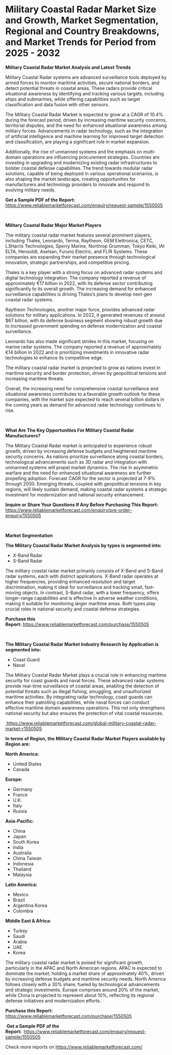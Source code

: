 <p><h1>Military Coastal Radar Market Size and Growth, Market Segmentation, Regional and Country Breakdowns, and Market Trends for Period from 2025 -  2032</h1></p><p><strong>Military Coastal Radar Market Analysis and Latest Trends</strong></p>
<p><p>Military Coastal Radar systems are advanced surveillance tools deployed by armed forces to monitor maritime activities, secure national borders, and detect potential threats in coastal areas. These radars provide critical situational awareness by identifying and tracking various targets, including ships and submarines, while offering capabilities such as target classification and data fusion with other sensors.</p><p>The Military Coastal Radar Market is expected to grow at a CAGR of 10.4% during the forecast period, driven by increasing maritime security concerns, territorial disputes, and the need for enhanced situational awareness among military forces. Advancements in radar technology, such as the integration of artificial intelligence and machine learning for improved target detection and classification, are playing a significant role in market expansion. </p><p>Additionally, the rise of unmanned systems and the emphasis on multi-domain operations are influencing procurement strategies. Countries are investing in upgrading and modernizing existing radar infrastructures to bolster coastal defense capabilities. The trend towards modular radar solutions, capable of being deployed in various operational scenarios, is also shaping the market landscape, creating opportunities for manufacturers and technology providers to innovate and respond to evolving military needs.</p></p>
<p><strong>Get a Sample PDF of the Report:&nbsp;</strong> <a href="https://www.reliablemarketforecast.com/enquiry/request-sample/1550505?utm_campaign=1105&utm_medium=2&utm_source=Github&utm_content=ia&utm_term=27022025&utm_id=military-coastal-radar">https://www.reliablemarketforecast.com/enquiry/request-sample/1550505</a></p>
<p>&nbsp;</p>
<p><strong>Military Coastal Radar Major Market Players</strong></p>
<p><p>The military coastal radar market features several prominent players, including Thales, Leonardo, Terma, Raytheon, GEM Elettronica, CETC, L3Harris Technologies, Sperry Marine, Northrop Grumman, Tokyo Keiki, IAI ELTA, Hensoldt, Aselsan, Furuno Electric, and FLIR Systems. These companies are expanding their market presence through technological innovation, strategic partnerships, and competitive pricing.</p><p>Thales is a key player with a strong focus on advanced radar systems and digital technology integration. The company reported a revenue of approximately €17 billion in 2022, with its defense sector contributing significantly to its overall growth. The increasing demand for enhanced surveillance capabilities is driving Thales’s plans to develop next-gen coastal radar systems.</p><p>Raytheon Technologies, another major force, provides advanced radar solutions for military applications. In 2022, it generated revenues of around $67 billion, with its defense business segment showing robust growth due to increased government spending on defense modernization and coastal surveillance.</p><p>Leonardo has also made significant strides in this market, focusing on marine radar systems. The company reported a revenue of approximately €14 billion in 2022 and is prioritizing investments in innovative radar technologies to enhance its competitive edge.</p><p>The military coastal radar market is projected to grow as nations invest in maritime security and border protection, driven by geopolitical tensions and increasing maritime threats. </p><p>Overall, the increasing need for comprehensive coastal surveillance and situational awareness contributes to a favorable growth outlook for these companies, with the market size expected to reach several billion dollars in the coming years as demand for advanced radar technology continues to rise.</p></p>
<p>&nbsp;</p>
<p><strong>What Are The Key Opportunities For Military Coastal Radar Manufacturers?</strong></p>
<p><p>The Military Coastal Radar market is anticipated to experience robust growth, driven by increasing defense budgets and heightened maritime security concerns. As nations prioritize surveillance along coastal borders, technological advancements such as 3D radar and integration with unmanned systems will propel market dynamics. The rise in asymmetric warfare and the need for enhanced situational awareness are further propelling adoption. Forecast CAGR for the sector is projected at 7-9% through 2030. Emerging threats, coupled with geopolitical tensions in key regions, will likely sustain demand, making coastal radar systems a strategic investment for modernization and national security enhancement.</p></p>
<p><strong>Inquire or Share Your Questions If Any Before Purchasing This Report:</strong> <a href="https://www.reliablemarketforecast.com/enquiry/pre-order-enquiry/1550505?utm_campaign=1105&utm_medium=2&utm_source=Github&utm_content=ia&utm_term=27022025&utm_id=military-coastal-radar">https://www.reliablemarketforecast.com/enquiry/pre-order-enquiry/1550505</a></p>
<p>&nbsp;</p>
<p><strong>Market Segmentation</strong></p>
<p><strong>The Military Coastal Radar Market Analysis by types is segmented into:</strong></p>
<p><ul><li>X-Band Radar</li><li>S-Band Radar</li></ul></p>
<p><p>The military coastal radar market primarily consists of X-Band and S-Band radar systems, each with distinct applications. X-Band radar operates at higher frequencies, providing enhanced resolution and target discrimination, making it ideal for surveillance and tracking small, fast-moving objects. In contrast, S-Band radar, with a lower frequency, offers longer-range capabilities and is effective in adverse weather conditions, making it suitable for monitoring larger maritime areas. Both types play crucial roles in national security and coastal defense strategies.</p></p>
<p><strong>Purchase this Report:&nbsp;</strong><a href="https://www.reliablemarketforecast.com/purchase/1550505?utm_campaign=1105&utm_medium=2&utm_source=Github&utm_content=ia&utm_term=27022025&utm_id=military-coastal-radar">https://www.reliablemarketforecast.com/purchase/1550505</a></p>
<p>&nbsp;</p>
<p><strong>The Military Coastal Radar Market Industry Research by Application is segmented into:</strong></p>
<p><ul><li>Coast Guard</li><li>Naval</li></ul></p>
<p><p>The Military Coastal Radar Market plays a crucial role in enhancing maritime security for coast guards and naval forces. These advanced radar systems provide real-time surveillance of coastal areas, enabling the detection of potential threats such as illegal fishing, smuggling, and unauthorized maritime activities. By integrating radar technology, coast guards can enhance their patrolling capabilities, while naval forces can conduct effective maritime domain awareness operations. This not only strengthens national security but also ensures the protection of vital coastal resources.</p></p>
<p><a href="https://www.reliablemarketforecast.com/global-military-coastal-radar-market-r1550505?utm_campaign=1105&utm_medium=2&utm_source=Github&utm_content=ia&utm_term=27022025&utm_id=military-coastal-radar">&nbsp;https://www.reliablemarketforecast.com/global-military-coastal-radar-market-r1550505</a></p>
<p><strong>In terms of Region, the Military Coastal Radar Market Players available by Region are:</strong></p>
<p>
    <p> <strong> North America: </strong>
        <ul>
            <li>United States</li>
            <li>Canada</li>
        </ul>
        </p> 
    <p> <strong> Europe: </strong>
        <ul>
            <li>Germany</li>
            <li>France</li>
            <li>U.K.</li>
            <li>Italy</li>
            <li>Russia</li>
        </ul>
        </p> 
    <p> <strong> Asia-Pacific: </strong>
        <ul>
            <li>China</li>
            <li>Japan</li>
            <li>South Korea</li>
            <li>India</li>
            <li>Australia</li>
            <li>China Taiwan</li>
            <li>Indonesia</li>
            <li>Thailand</li>
            <li>Malaysia</li>
        </ul>
        </p> 
    <p> <strong> Latin America: </strong>
        <ul>
            <li>Mexico</li>
            <li>Brazil</li>
            <li>Argentina Korea</li>
            <li>Colombia</li>
        </ul>
        </p> 
    <p> <strong> Middle East & Africa: </strong>
        <ul>
            <li>Turkey</li>
            <li>Saudi</li>
            <li>Arabia</li>
            <li>UAE</li>
            <li>Korea</li>
        </ul>
    </p>
    </p>
<p><p>The military coastal radar market is poised for significant growth, particularly in the APAC and North American regions. APAC is expected to dominate the market, holding a market share of approximately 40%, driven by increasing defense budgets and maritime security needs. North America follows closely with a 30% share, fueled by technological advancements and strategic investments. Europe comprises around 20% of the market, while China is projected to represent about 10%, reflecting its regional defense initiatives and modernization efforts.</p></p>
<p><strong>Purchase this Report: </strong><a href="https://www.reliablemarketforecast.com/purchase/1550505?utm_campaign=1105&utm_medium=2&utm_source=Github&utm_content=ia&utm_term=27022025&utm_id=military-coastal-radar">https://www.reliablemarketforecast.com/purchase/1550505</a></p>
<p>&nbsp;<strong>Get a Sample PDF of the Report:&nbsp;&nbsp;</strong><a href="https://www.reliablemarketforecast.com/enquiry/request-sample/1550505?utm_campaign=1105&utm_medium=2&utm_source=Github&utm_content=ia&utm_term=27022025&utm_id=military-coastal-radar">https://www.reliablemarketforecast.com/enquiry/request-sample/1550505</a></p>
<p><strong></strong></p>
<p>Check more reports on <a href="https://www.reliablemarketforecast.com/?utm_campaign=1105&utm_medium=2&utm_source=Github&utm_content=ia&utm_term=27022025&utm_id=military-coastal-radar">https://www.reliablemarketforecast.com/</a></p>